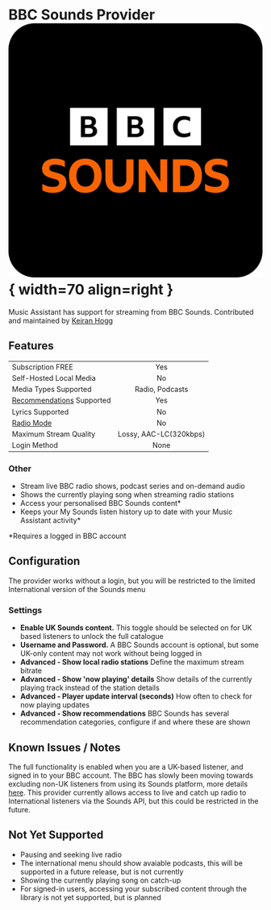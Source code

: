 # BBC Sounds Provider ![Preview image](../assets/icons/bbcsounds-logo.png){ width=70 align=right }

Music Assistant has support for streaming from BBC Sounds. Contributed and maintained by [Keiran Hogg](https://github.com/keiranhogg)

## Features

|           |                     |
|:-----------------------|:---------------------:|
| Subscription FREE | Yes |
| Self-Hosted Local Media   | No |
| Media Types Supported | Radio, Podcasts |
| [Recommendations](../ui.md#view-home) Supported | Yes |
| Lyrics Supported | No |
| [Radio Mode](../ui.md#track-menu) | No |
| Maximum Stream Quality | Lossy, AAC-LC(320kbps) |
| Login Method | None |

### Other

- Stream live BBC radio shows, podcast series and on-demand audio
- Shows the currently playing song when streaming radio stations
- Access your personalised BBC Sounds content*
- Keeps your My Sounds listen history up to date with your Music Assistant activity*

*Requires a logged in BBC account

## Configuration

The provider works without a login, but you will be restricted to the limited International version of the Sounds menu

### Settings
- <b>Enable UK Sounds content.</b> This toggle should be selected on for UK based listeners to unlock the full catalogue
- <b>Username and Password.</b> A BBC Sounds account is optional, but some UK-only content may not work without being logged in
- <b>Advanced - Show local radio stations</b> Define the maximum stream bitrate
- <b>Advanced - Show 'now playing' details</b> Show details of the currently playing track instead of the station details 
- <b>Advanced - Player update interval (seconds)</b> How often to check for now playing updates
- <b>Advanced - Show recommendations</b> BBC Sounds has several recommendation categories, configure if and where these are shown 

## Known Issues / Notes

The full functionality is enabled when you are a UK-based listener, and signed in to your BBC account. The BBC has slowly been moving towards excluding non-UK listeners from using its Sounds platform, more details [here](https://www.bbc.co.uk/sounds/help/questions/listening-outside-the-uk/outside-uk-changes). This provider currently allows access to live and catch up radio to International listeners via the Sounds API, but this could be restricted in the future.

## Not Yet Supported

- Pausing and seeking live radio
- The international menu should show avaiable podcasts, this will be supported in a future release, but is not currently
- Showing the currently playing song on catch-up
- For signed-in users, accessing your subscribed content through the library is not yet supported, but is planned
